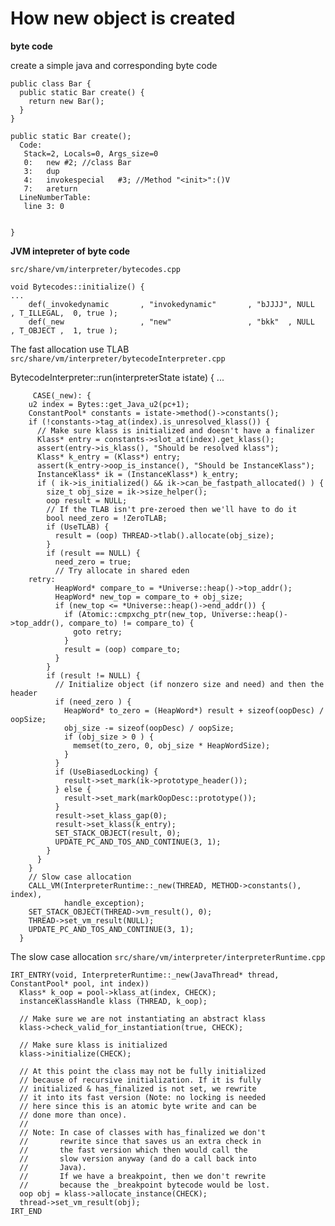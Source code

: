 # How new object is created

**byte code**

create a simple java and corresponding byte code

    public class Bar {
      public static Bar create() {
        return new Bar();
      }
    }

    public static Bar create();
      Code:
       Stack=2, Locals=0, Args_size=0
       0:	new	#2; //class Bar
       3:	dup
       4:	invokespecial	#3; //Method "<init>":()V
       7:	areturn
      LineNumberTable: 
       line 3: 0
    
    
    }

**JVM intepreter of byte code**

`src/share/vm/interpreter/bytecodes.cpp`

    void Bytecodes::initialize() {
    ...
        def(_invokedynamic       , "invokedynamic"       , "bJJJJ", NULL    , T_ILLEGAL,  0, true );
        def(_new                 , "new"                 , "bkk"  , NULL    , T_OBJECT ,  1, true );


The fast allocation use TLAB `src/share/vm/interpreter/bytecodeInterpreter.cpp`

   BytecodeInterpreter::run(interpreterState istate) {
   ...
   
         CASE(_new): {
        u2 index = Bytes::get_Java_u2(pc+1);
        ConstantPool* constants = istate->method()->constants();
        if (!constants->tag_at(index).is_unresolved_klass()) {
          // Make sure klass is initialized and doesn't have a finalizer
          Klass* entry = constants->slot_at(index).get_klass();
          assert(entry->is_klass(), "Should be resolved klass");
          Klass* k_entry = (Klass*) entry;
          assert(k_entry->oop_is_instance(), "Should be InstanceKlass");
          InstanceKlass* ik = (InstanceKlass*) k_entry;
          if ( ik->is_initialized() && ik->can_be_fastpath_allocated() ) {
            size_t obj_size = ik->size_helper();
            oop result = NULL;
            // If the TLAB isn't pre-zeroed then we'll have to do it
            bool need_zero = !ZeroTLAB;
            if (UseTLAB) {
              result = (oop) THREAD->tlab().allocate(obj_size);
            }
            if (result == NULL) {
              need_zero = true;
              // Try allocate in shared eden
        retry:
              HeapWord* compare_to = *Universe::heap()->top_addr();
              HeapWord* new_top = compare_to + obj_size;
              if (new_top <= *Universe::heap()->end_addr()) {
                if (Atomic::cmpxchg_ptr(new_top, Universe::heap()->top_addr(), compare_to) != compare_to) {
                  goto retry;
                }
                result = (oop) compare_to;
              }
            }
            if (result != NULL) {
              // Initialize object (if nonzero size and need) and then the header
              if (need_zero ) {
                HeapWord* to_zero = (HeapWord*) result + sizeof(oopDesc) / oopSize;
                obj_size -= sizeof(oopDesc) / oopSize;
                if (obj_size > 0 ) {
                  memset(to_zero, 0, obj_size * HeapWordSize);
                }
              }
              if (UseBiasedLocking) {
                result->set_mark(ik->prototype_header());
              } else {
                result->set_mark(markOopDesc::prototype());
              }
              result->set_klass_gap(0);
              result->set_klass(k_entry);
              SET_STACK_OBJECT(result, 0);
              UPDATE_PC_AND_TOS_AND_CONTINUE(3, 1);
            }
          }
        }
        // Slow case allocation
        CALL_VM(InterpreterRuntime::_new(THREAD, METHOD->constants(), index),
                handle_exception);
        SET_STACK_OBJECT(THREAD->vm_result(), 0);
        THREAD->set_vm_result(NULL);
        UPDATE_PC_AND_TOS_AND_CONTINUE(3, 1);
      }


The slow case allocation `src/share/vm/interpreter/interpreterRuntime.cpp` 


    IRT_ENTRY(void, InterpreterRuntime::_new(JavaThread* thread, ConstantPool* pool, int index))
      Klass* k_oop = pool->klass_at(index, CHECK);
      instanceKlassHandle klass (THREAD, k_oop);
    
      // Make sure we are not instantiating an abstract klass
      klass->check_valid_for_instantiation(true, CHECK);
    
      // Make sure klass is initialized
      klass->initialize(CHECK);
    
      // At this point the class may not be fully initialized
      // because of recursive initialization. If it is fully
      // initialized & has_finalized is not set, we rewrite
      // it into its fast version (Note: no locking is needed
      // here since this is an atomic byte write and can be
      // done more than once).
      //
      // Note: In case of classes with has_finalized we don't
      //       rewrite since that saves us an extra check in
      //       the fast version which then would call the
      //       slow version anyway (and do a call back into
      //       Java).
      //       If we have a breakpoint, then we don't rewrite
      //       because the _breakpoint bytecode would be lost.
      oop obj = klass->allocate_instance(CHECK);
      thread->set_vm_result(obj);
    IRT_END

